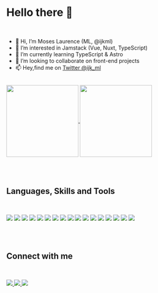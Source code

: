 # Hello there :wave:

<br />

- 👋 Hi, I’m Moses Laurence (ML, @ijkml)
- 👀 I’m interested in Jamstack (Vue, Nuxt, TypeScript)
- 🌱 I’m currently learning TypeScript & Astro
- 💞️ I’m looking to collaborate on front-end projects
- 📫 Hey,find me on [Twitter @ijk_ml](https://twitter.com/ijk_ml)

<br>

<a href="https://github.com/ijkml/">
<img align="center" height="188px" src="https://github-readme-stats.vercel.app/api?username=ijkml&count_private=true&show_icons=true&&theme=gotham">
</a>

<a href="https://github.com/ijkml/">
<img align="center" height="188px" src="https://github-readme-streak-stats.herokuapp.com?user=ijkml&theme=gotham&date_format=M%20j%5B%2C%20Y%5D">
</a>

<!-- [![Top Langs](https://github-readme-stats.vercel.app/api/top-langs/?username=ijkml)](https://github.com/ijkml/ijkml) -->

<br><br>

<!--
[![ML's GitHub Activity Graph](https://activity-graph.herokuapp.com/graph?username=ijkml&theme=gotham)](https://activity-graph.herokuapp.com/graph?username=ijkml&theme=gotham)
<br><br>
-->

## Languages, Skills and Tools

<br>

![](https://img.shields.io/badge/HTML5-E34F26?style=for-the-badge&logo=html5&logoColor=white)
![](https://img.shields.io/badge/CSS-1572B6?style=for-the-badge&logo=css3&logoColor=white)
![](https://img.shields.io/badge/Less-1D365D?style=for-the-badge&logo=less&logoColor=white)
![](https://img.shields.io/badge/Windi%20CSS-1867C0?style=for-the-badge&logo=windi%20css&logoColor=white)
![](https://img.shields.io/badge/JavaScript-F7DF1E?style=for-the-badge&logo=javascript&logoColor=black)
![](https://img.shields.io/badge/TypeScript-3178C6?style=for-the-badge&logo=typescript&logoColor=white)
![](https://img.shields.io/badge/Vue-303030?style=for-the-badge&logo=vue.js&logoColor=#4FC08D)
![](https://img.shields.io/badge/Nuxt-303030?style=for-the-badge&logo=nuxt.js&logoColor=#00DC82)
![](https://img.shields.io/badge/Vuetify-1867C0?style=for-the-badge&logo=vuetify&logoColor=white)
![](https://img.shields.io/badge/GraphQL-E10098?style=for-the-badge&logo=GraphQL&logoColor=white)
![](https://img.shields.io/badge/Markdown-000000?style=for-the-badge&logo=markdown&logoColor=white)
![](https://img.shields.io/badge/VS%20Code-0078D4?style=for-the-badge&logo=visual%20studio%20code&logoColor=white)
![](https://img.shields.io/badge/GitHub-100000?style=for-the-badge&logo=github&logoColor=white)
![](https://img.shields.io/badge/Git-F05032?style=for-the-badge&logo=git&logoColor=white)
![](https://img.shields.io/badge/Node-339933?style=for-the-badge&logo=nodedotjs&logoColor=white)
![](https://img.shields.io/badge/npm-CB3837?style=for-the-badge&logo=npm&logoColor=white)
![](https://img.shields.io/badge/Ubuntu-E95420?style=for-the-badge&logo=ubuntu&logoColor=white)

<br><br>

## Connect with me

<br>

<p>
<a href="https://twitter.com/ijk_ml">
  <img src="https://img.shields.io/badge/Twitter-blue?style=for-the-badge&logo=Twitter&logoColor=white" />
</a>
<a href="https://t.me/ijk_ml">
  <img src="https://img.shields.io/badge/Telegram-blue?style=for-the-badge&logo=Telegram&logoColor=white"/>
</a>
<a href="https://www.linkedin.com/in/ml-laure/">
  <img src="https://img.shields.io/badge/Linkedin-blue?style=for-the-badge&logo=Linkedin&logoColor=white"/>
</a>
</p>
